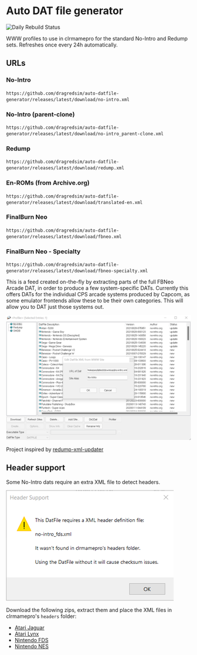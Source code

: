 # Auto DAT file generator

![Daily Rebuild Status](https://github.com/dragredsim/auto-datfile-generator/actions/workflows/daily-rebuild.yml/badge.svg)

WWW profiles to use in clrmamepro for the standard No-Intro and Redump sets.
Refreshes once every 24h automatically.

## URLs

### No-Intro

`https://github.com/dragredsim/auto-datfile-generator/releases/latest/download/no-intro.xml`

### No-Intro (parent-clone)

`https://github.com/dragredsim/auto-datfile-generator/releases/latest/download/no-intro_parent-clone.xml`

### Redump

`https://github.com/dragredsim/auto-datfile-generator/releases/latest/download/redump.xml`

### En-ROMs (from Archive.org)

`https://github.com/dragredsim/auto-datfile-generator/releases/latest/download/translated-en.xml`

### FinalBurn Neo

`https://github.com/dragredsim/auto-datfile-generator/releases/latest/download/fbneo.xml`

### FinalBurn Neo - Specialty

`https://github.com/dragredsim/auto-datfile-generator/releases/latest/download/fbneo-specialty.xml`

This is a feed created on-the-fly by extracting parts of the full FBNeo Arcade DAT, in order to produce a few system-specific DATs. Currently this offers DATs for the individual CPS arcade systems produced by Capcom, as some emulator frontends allow these to be their own categories. This will allow you to DAT just those systems out.

<!--- currently disabled

### Hardware Target Game Database

`https://github.com/hugo19941994/auto-datfile-generator/releases/latest/download/smdb.xml`

### Custom dats.site

`https://github.com/hugo19941994/auto-datfile-generator/releases/latest/download/dats-site.xml`

--->

![clrmamepro screenshot](./img/clrmamepro.png)

Project inspired by [redump-xml-updater](https://github.com/bilakispa/redump-xml-updater)

## Header support

Some No-Intro dats require an extra XML file to detect headers.

![clrmamepro header warning screenshot](./img/headers.png)

Download the following zips, extract them and place the XML files in clrmamepro's `headers` folder:

- [Atari Jaguar](https://datomatic.no-intro.org/stuff/header_a7800.zip)
- [Atari Lynx](https://datomatic.no-intro.org/stuff/header_lynx.zip)
- [Nintendo FDS](https://datomatic.no-intro.org/stuff/header_fds.zip)
- [Nintendo NES](https://datomatic.no-intro.org/stuff/header_nes.zip)
